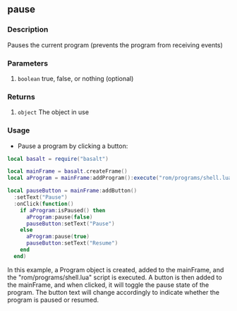 ## pause

### Description

Pauses the current program (prevents the program from receiving events)

### Parameters

1. `boolean` true, false, or nothing (optional)

### Returns

1. `object` The object in use

### Usage

* Pause a program by clicking a button:

```lua
local basalt = require("basalt")

local mainFrame = basalt.createFrame()
local aProgram = mainFrame:addProgram():execute("rom/programs/shell.lua")

local pauseButton = mainFrame:addButton()
  :setText("Pause")
  :onClick(function() 
    if aProgram:isPaused() then
      aProgram:pause(false)
      pauseButton:setText("Pause")
    else
      aProgram:pause(true)
      pauseButton:setText("Resume")
    end
  end)
```

In this example, a Program object is created, added to the mainFrame, and the "rom/programs/shell.lua" script is executed. A button is then added to the mainFrame, and when clicked, it will toggle the pause state of the program. The button text will change accordingly to indicate whether the program is paused or resumed.
